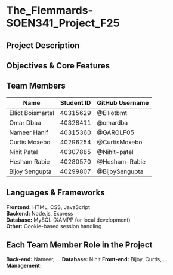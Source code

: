 # The_Flemmards-SOEN341_Project_F25

## Project Description

## Objectives & Core Features

## Team Members
| Name | Student ID | GitHub Username |
|------|------------|-----------------|
| Elliot Boismartel | 40315629 | @Elliotbmt |
| Omar Dbaa | 40328411 | @omardba |
| Nameer Hanif | 40315360 | @GAROLF05 |
| Curtis Moxebo | 40296254 | @CurtisMoxebo |
| Nihit Patel | 40307885 | @Nihit-patel |
| Hesham Rabie | 40280570 | @Hesham-Rabie |
| Bijoy Sengupta | 40299807 | @BijoySengupta |


## Languages & Frameworks
**Frontend:** HTML, CSS, JavaScript  
**Backend:** Node.js, Express  
**Database:** MySQL (XAMPP for local development)  
**Other:** Cookie-based session handling 

## Each Team Member Role in the Project
**Back-end:** Nameer, ...
**Database:** Nihit
**Front-end:** Bijoy, Curtis, ...
**Management:** 
